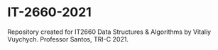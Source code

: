 # IT-2660-2021
Repository created for IT2660 Data Structures & Algorithms by Vitaliy Vuychych. Professor Santos, TRI-C 2021.
